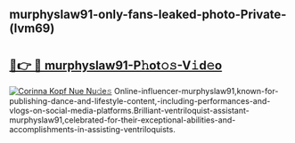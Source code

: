 ## murphyslaw91-only-fans​-leaked-photo​-Private-(lvm69)


# <h2><a href="https://mediaupload.pro?title=murphyslaw91&ref=git">🔗👉 🔴 murphyslaw91-P𝚑ot𝚘𝚜-V𝚒d𝚎o</a></h2>

[![Corinna Kopf Nue Nu𝚍e𝚜](https://i.imgur.com/0qMVB7G.gif)](https://mediaupload.pro?title=murphyslaw91&ref=git)
Online-influencer-murphyslaw91,known-for-publishing-dance-and-lifestyle-content,-including-performances-and-vlogs-on-social-media-platforms.Brilliant-ventriloquist-assistant-murphyslaw91,celebrated-for-their-exceptional-abilities-and-accomplishments-in-assisting-ventriloquists.  